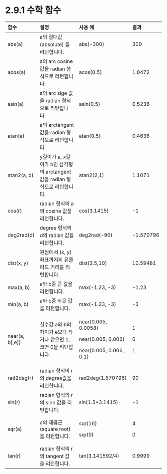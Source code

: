 ﻿# 2.9.1 수학 함수

<table>
  <thead>
    <tr>
      <th style="text-align:left">함수</th>
      <th style="text-align:left">설명</th>
      <th style="text-align:left">사용 예</th>
      <th style="text-align:left">결과</th>
    </tr>
  </thead>
  <tbody>
    <tr>
      <td style="text-align:left">abs(a)</td>
      <td style="text-align:left">a의 절대값 (absolute) 을 리턴합니다.</td>
      <td
      style="text-align:left">abs(-300)</td>
        <td style="text-align:left">300</td>
    </tr>
    <tr>
      <td style="text-align:left">acos(a)</td>
      <td style="text-align:left">a의 arc cosine값을 radian 형식으로
        리턴합니다.</td>
      <td style="text-align:left">acos(0.5)</td>
      <td style="text-align:left">1.0472</td>
    </tr>
    <tr>
      <td style="text-align:left">asin(a)</td>
      <td style="text-align:left">a의 arc sige 값을 radian 형식으로
        리턴합니다.</td>
      <td style="text-align:left">asin(0.5)</td>
      <td style="text-align:left">0.5236</td>
    </tr>
    <tr>
      <td style="text-align:left">atan(a)</td>
      <td style="text-align:left">a의 arctangent 값을 radian 형식으로
        리턴합니다.</td>
      <td style="text-align:left">atan(0.5)</td>
      <td style="text-align:left">0.4636</td>
    </tr>
    <tr>
      <td style="text-align:left">atan2(a, b)</td>
      <td style="text-align:left">y길이가 a, x길이가 b인 삼각형의
        arctangent 값을 radian 형식으로 리턴합니다.</td>
      <td
      style="text-align:left">atan2(2,1)</td>
        <td style="text-align:left">1.1071</td>
    </tr>
    <tr>
      <td style="text-align:left">cos(r)</td>
      <td style="text-align:left">radian 형식의 a의 cosine 값을 리턴합니다.</td>
      <td
      style="text-align:left">cos(3.1415)</td>
        <td style="text-align:left">-1</td>
    </tr>
    <tr>
      <td style="text-align:left">deg2rad(d)</td>
      <td style="text-align:left">degree 형식의 d의 radian 값을 리턴합니다.</td>
      <td
      style="text-align:left">deg2rad(-90)</td>
        <td style="text-align:left">-1.570796</td>
    </tr>
    <tr>
      <td style="text-align:left">dist(x, y)</td>
      <td style="text-align:left">원점에서 (x, y) 좌표까지의
        유클리드 거리를 리턴합니다.</td>
      <td
      style="text-align:left">dist(3.5,10)</td>
        <td style="text-align:left">10.59481</td>
    </tr>
    <tr>
      <td style="text-align:left">max(a, b)</td>
      <td style="text-align:left">a와 b중 큰 값을 리턴합니다.</td>
      <td
      style="text-align:left">max(-1.23, -3)</td>
        <td style="text-align:left">-1.23</td>
    </tr>
    <tr>
      <td style="text-align:left">min(a, b)</td>
      <td style="text-align:left">a와 b중 작은 값을 리턴합니다.</td>
      <td
      style="text-align:left">max(-1.23, -3)</td>
        <td style="text-align:left">-3</td>
    </tr>
    <tr>
      <td style="text-align:left">near(a, b[,e])</td>
      <td style="text-align:left">실수값 a와 b의 차이가
        e보다 작거나 같으면 1,
        크면 0을 리턴합니다.</td>
      <td
      style="text-align:left">
        <p>near(0.005, 0.0058)
          <br />
        </p>
        <p>near(0.005, 0.006)
          <br />
        </p>
        <p>near(0.005, 0.006, 0.1)
          <br />
        </p>
        </td>
        <td style="text-align:left">
          <p>1</p>
          <p>0</p>
          <p>1</p>
        </td>
    </tr>
    <tr>
      <td style="text-align:left">rad2deg(r)</td>
      <td style="text-align:left">radian 형식의 r의 degree값을 리턴합니다.</td>
      <td
      style="text-align:left">rad2deg(1.570796)</td>
        <td style="text-align:left">90</td>
    </tr>
    <tr>
      <td style="text-align:left">sin(r)</td>
      <td style="text-align:left">radian 형식의 r의 sine 값을 리턴합니다.</td>
      <td
      style="text-align:left">sin(1.5*3.1415)</td>
        <td style="text-align:left">-1</td>
    </tr>
    <tr>
      <td style="text-align:left">sqr(a)</td>
      <td style="text-align:left">a의 제곱근(square root)을 리턴합니다.</td>
      <td
      style="text-align:left">
        <p>sqr(16)
          <br />
        </p>
        <p>sqr(0)
          <br />
        </p>
        </td>
        <td style="text-align:left">
          <p>4
            <br />
          </p>
          <p>0
            <br />
          </p>
        </td>
    </tr>
    <tr>
      <td style="text-align:left">tan(r)</td>
      <td style="text-align:left">radian 형식의 r의 tangent 값을 리턴합니다.</td>
      <td
      style="text-align:left">tan(3.141592/4)</td>
        <td style="text-align:left">0.9999</td>
    </tr>
  </tbody>
</table>



